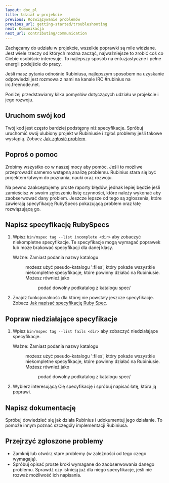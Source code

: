 ```yaml
---
layout: doc_pl
title: Udział w projekcie
previous: Rozwiązywanie problemów
previous_url: getting-started/troubleshooting
next: Komunikacja
next_url: contributing/communication
---
```


Zachęcamy do udziału w projekcie, wszelkie poprawki są mile
widziane. Jest wiele rzeczy od których można zacząć, najważniejsze to
zrobić coś co Ciebie osobiście interesuje. To najlepszy sposób na
entuzjastyczne i pełne energii podejście do pracy.

Jeśli masz pytania odnośnie Rubiniusa, najlepszym sposobem na
uzyskanie odpowiedzi jest rozmowa z nami na kanale IRC #rubinius na irc.freenode.net.

Poniżej przedstawiamy kilka pomysłów dotyczących udziału w projekcie i
jego rozwoju.


## Uruchom swój kod

Twój kod jest często bardziej podstępny niż specyfikacje. Spróbuj
uruchomić swój ulubiony projekt w Rubiniusie i zgłoś problemy jeśli
takowe wystąpią. Zobacz [Jak zgłosić problem](/doc/pl/how-to/write-a-ticket).


## Poproś o pomoc

Zrobimy wszystko co w naszej mocy aby pomóc. Jeśli to możliwe
przeprowadź samemo wstępną analizę problemu. Rubinius stara się być
projektem łatwym do poznania, nauki oraz rozwoju.

Na pewno zaakceptujemy proste raporty błędów, jednak lepiej będzie
jeśli zamieścisz w swoim zgłoszeniu listę czynności, które należy
wykonać aby zaobserwować dany problem. Jeszcze lepsze od tego są
zgłoszenia, które zawierają specyfikację RubySpecs pokazującą problem
oraz łatę rozwiązującą go.


## Napisz specyfikację RubySpecs

  1. Wpisz `bin/mspec tag --list incomplete <dir>` aby zobaczyć
     niekompletne specyfikacje. Te specyfikacje mogą wymagać poprawek
     lub może brakować specyfikacji dla danej klasy.

        Ważne: Zamiast podania nazwy katalogu <dir> możesz użyć
        pseudo-katalogu ':files', który pokaże wszystkie niekompletne
        specyfikacje, które powinny działać na Rubiniusie. Możesz również
        jako <dir> podać dowolny podkatalog z katalogu spec/

  2. Znajdź funkcjonalność dla której nie powstały jeszcze
     specyfikacje. Zobacz [Jak napisać specyfikację Ruby Spec](/doc/pl/how-to/write-a-ruby-spec).


## Popraw niedziałające specyfikacje

  1. Wpisz `bin/mspec tag --list fails <dir>` aby zobaczyć
  niedziałające specyfikacje.

        Ważne: Zamiast podania nazwy katalogu <dir> możesz użyć
        pseudo-katalogu ':files', który pokaże wszystkie niekompletne
        specyfikacje, które powinny działać na Rubiniusie. Możesz również
        jako <dir> podać dowolny podkatalog z katalogu spec/

  2. Wybierz interesującą Cię specyfikację i spróbuj napisać łatę,
     która ją poprawi.


## Napisz dokumentację

Spróbuj dowiedzieć się jak działa Rubinius i udokumentuj jego
działanie. To pomoże innym poznać szczegóły implementacji Rubiniusa.


## Przejrzyć zgłoszone problemy

  * Zamknij lub otwórz stare problemy (w zależności od tego czego wymagają).
  * Spróbuj opisać proste kroki wymagane do zaobserwowania danego
    problemu. Sprawdź czy istnieją już dla niego specyfikacje, jeśli
    nie rozważ możliwość ich napisania.
